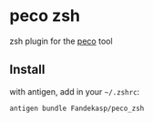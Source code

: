 # peco zsh

zsh plugin for the [peco](https://github.com/peco/peco) tool

## Install

with antigen, add in your `~/.zshrc`:

    antigen bundle Fandekasp/peco_zsh

